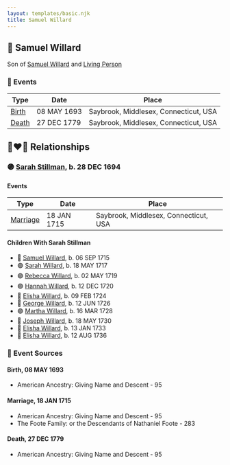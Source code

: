 ```yaml
---
layout: templates/basic.njk
title: Samuel Willard
---
```

## 🔵 Samuel Willard

Son of [Samuel Willard](/people/5/55389376) and [Living Person](/people/9/93595493)

### 📆 Events

Type | Date | Place
------ | ------ | ------
[Birth](#event-c92e31f7-af06-4294-be24-a6db132df955) | 08 MAY 1693 | Saybrook, Middlesex, Connecticut, USA
[Death](#event-420cfa7e-4f01-4db1-9499-c399b11b26bb) | 27 DEC 1779 | Saybrook, Middlesex, Connecticut, USA

## 👩‍❤️‍👨 Relationships

### 🟣 [Sarah Stillman](/people/9/9722974), b. 28 DEC 1694

#### Events

Type | Date | Place
------ | ------ | ------
[Marriage](#event-6407261a-d974-4905-b8be-06a45327c2c4) | 18 JAN 1715 | Saybrook, Middlesex, Connecticut, USA
#### Children With Sarah Stillman
* 🔵 [Samuel Willard](/people/9/94843380), b. 06 SEP 1715
* 🟣 [Sarah Willard](/people/2/24374592), b. 18 MAY 1717
* 🟣 [Rebecca Willard](/people/6/62544636), b. 02 MAY 1719
* 🟣 [Hannah Willard](/people/7/75872420), b. 12 DEC 1720
* 🔵 [Elisha Willard](/people/6/625742), b. 09 FEB 1724
* 🔵 [George Willard](/people/3/31530910), b. 12 JUN 1726
* 🟣 [Martha Willard](/people/9/9026760), b. 16 MAR 1728
* 🔵 [Joseph Willard](/people/7/72246450), b. 18 MAY 1730
* 🔵 [Elisha Willard](/people/7/77525708), b. 13 JAN 1733
* 🔵 [Elisha Willard](/people/9/98758913), b. 12 AUG 1736
### 📰 Event Sources

#### <a id="event-c92e31f7-af06-4294-be24-a6db132df955"></a> Birth, 08 MAY 1693
* American Ancestry: Giving Name and Descent  - 95

#### <a id="event-6407261a-d974-4905-b8be-06a45327c2c4"></a> Marriage, 18 JAN 1715
* American Ancestry: Giving Name and Descent  - 95
* The Foote Family: or the Descendants of Nathaniel Foote  - 283
#### <a id="event-420cfa7e-4f01-4db1-9499-c399b11b26bb"></a> Death, 27 DEC 1779
* American Ancestry: Giving Name and Descent  - 95
